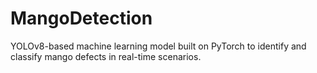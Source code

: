 # MangoDetection

YOLOv8-based machine learning model built on PyTorch to identify and classify mango defects in real-time scenarios. 
